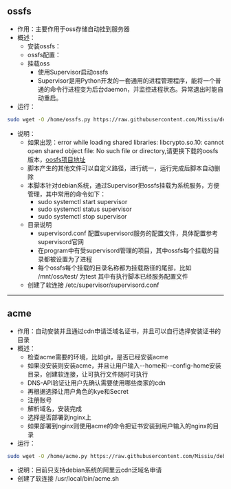 ## ossfs

- 作用：主要作用于oss存储自动挂到服务器
- 概述：
  - 安装ossfs：
  - ossfs配置：
  - 挂载oss
    - 使用Supervisor启动ossfs
    - Supervisor是用Python开发的一套通用的进程管理程序，能将一个普通的命令行进程变为后台daemon，并监控进程状态。异常退出时能自动重启。
- 运行：
```sh
sudo wget -O /home/ossfs.py https://raw.githubusercontent.com/Missiu/debian-script/main/py/ossfs.py && pip install termcolor && sudo chmod 700 /home/ossfs.py && sudo python3 /home/ossfs.py
```
- 说明：
  - 如果出现：error while loading shared libraries: libcrypto.so.10: cannot open shared object file: No such file or directory,请更换下载的oosfs版本，[oosfs项目地址](https://github.com/aliyun/ossfs/releases)
  - 脚本产生的其他文件可以自定义路径，进行统一，运行完成后脚本自动删除
  - 本脚本针对debian系统，通过Supervisor把ossfs挂载为系统服务，方便管理，其中常用的命令如下：
    - sudo systemctl start supervisor
    - sudo systemctl status supervisor
    - sudo systemctl stop supervisor
  - 目录说明
    - supervisord.conf 配置supervisord服务的配置文件，具体配置参考supervisord官网
    - 在program中有受supervisord管理的项目，其中ossfs每个挂载的目录都被设置为了进程
    - 每个ossfs每个挂载的目录名称都为挂载路径的尾部，比如 /mnt/oss/test/ 为test 其中有执行脚本已经服务配置文件
  - 创建了软连接 /etc/supervisor/supervisord.conf  

---
 
## acme
- 作用：自动安装并且通过cdn申请泛域名证书，并且可以自行选择安装证书的目录
- 概述：
  - 检查acme需要的环境，比如git，是否已经安装acme
  - 如果没安装则安装acme，并且让用户输入--home和--config-home安装目录，创建软连接，让可执行文件随时可执行
  - DNS-API验证让用户先确认需要使用哪些商家的cdn
  - 再根据选择让用户角色的kye和Secret
  - 注册账号
  - 解析域名，安装完成
  - 选择是否部署到nginx上
  - 如果部署到nginx则使用acme的命令把证书安装到用户输入的nginx的目录
- 运行：
```sh
sudo wget -O /home/acme.py https://raw.githubusercontent.com/Missiu/debian-script/main/py/acme.py && pip install termcolor && sudo chmod 700 /home/acme.py && sudo python3 /home/acme.py
```
- 说明：目前只支持debian系统的阿里云cdn泛域名申请
- 创建了软连接 /usr/local/bin/acme.sh

